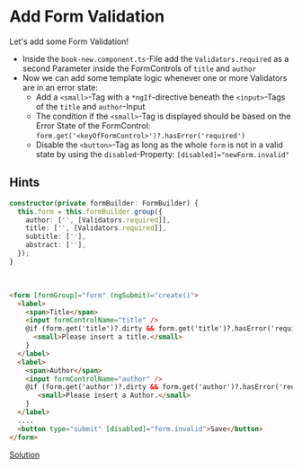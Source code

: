 # Add Form Validation
Let's add some Form Validation!

- Inside the `book-new.component.ts`-File add the `Validators.required` as a second Parameter inside the FormControls of `title` and `author`
- Now we can add some template logic whenever one or more Validators are in an error state:
  - Add a `<small>`-Tag with a `*ngIf`-directive beneath the `<input>`-Tags of the `title` and `author`-Input
  - The condition if the `<small>`-Tag is displayed should be based on the Error State of the FormControl: `form.get('<keyOfFormControl>')?.hasError('required')`
  - Disable the `<button>`-Tag as long as the whole `form` is not in a valid state by using the `disabled`-Property:  `[disabled]="newForm.invalid"`
## Hints

```typescript
constructor(private formBuilder: FormBuilder) {
  this.form = this.formBuilder.group({
    author: ['', [Validators.required]],
    title: ['', [Validators.required]],
    subtitle: [''],
    abstract: [''],
  });
}
```
​
```html
<form [formGroup]="form" (ngSubmit)="create()">
  <label>
    <span>Title</span>
    <input formControlName="title" />
    @if (form.get('title')?.dirty && form.get('title')?.hasError('required')) {
      <small>Please insert a title.</small>
    }
  </label>
  <label>
    <span>Author</span>
    <input formControlName="author" />
    @if (form.get('author')?.dirty && form.get('author')?.hasError('required')) {
       <small>Please insert a Author.</small>
    }
  </label>
  ....
  <button type="submit" [disabled]="form.invalid">Save</button>
</form> 
```



[Solution](https://github.com/martinakraus/bookmonkey-client/commit/2326e8719759e8bdf4e530691ded43d7543fee41)
